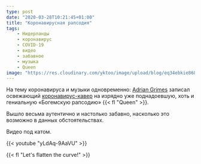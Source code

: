 ```yaml
---
type: post
date: "2020-03-28T10:21:45+01:00"
title: "Коронавирусная рапсодия"
tags:
    - Нидерланды
    - коронавирус
    - COVID-19
    - видео
    - забавное
    - музыка
    - Queen
image: "https://res.cloudinary.com/yktoo/image/upload/blog/eq34ebkie868k4vno8ad.png"
---
```


На тему коронавируса и музыки одновременно: [Adrian Grimes](https://www.facebook.com/pg/Adrian.Grimes0/) записал освежающий [коронавирус-кавер](https://www.youtube.com/watch?v=8KPbJ0-DxTc) на изрядно уже поднадоевшую, хоть и гениальную «Богемскую рапсодию» {{< fl "Queen" >}}.

Вышло весьма аутентично и настолько забавно, насколько это возможно в данных обстоятельствах.

Видео под катом.

<!--more-->

{{< youtube "yLdAq-9AaVU" >}}

{{< fl "Let's flatten the curve!" >}}
